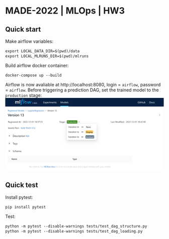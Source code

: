 # MADE-2022 | MLOps | HW3
## Quick start
Make airflow variables:
```commandline
export LOCAL_DATA_DIR=$(pwd)/data
export LOCAL_MLRUNS_DIR=$(pwd)/mlruns
```
Build airflow docker container:
```commandline
docker-compose up --build
```
Airflow is now avaliable at http://localhost:8080, login = `airflow`, password = `airflow`.
Before triggering a prediction DAG, set the trained model to the `production` stage:
![alt text](airflow_ml_dags/screenshots/mlflow_production.png)


## Quick test
Install pytest:
```commandline
pip install pytest
```
Test:
```commandline
python -m pytest --disable-warnings tests/test_dag_structure.py
python -m pytest --disable-warnings tests/test_dag_loading.py
```
